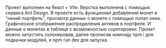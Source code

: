 Проект выполнен на React + Vite.
Верстка выполнена с помощью сервиса Ant Design.
В проекте есть функционал добавления монет в "некий портфель", просмотр данных о монете с помощью попап окна. 
Графическое отображение распределения активов в портфеле.
И данные о монетах в таблице с возможностью соритировки.
Проект можно запустить склонировав, далее прописав комонду npm i для подкачки модулей, и npm run dev для запуска. 
